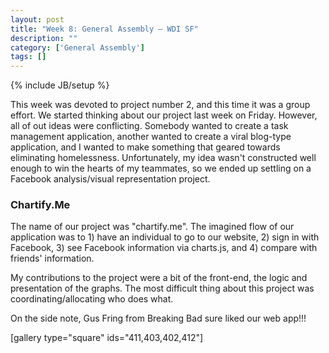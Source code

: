 ```yaml
---
layout: post
title: "Week 8: General Assembly – WDI SF"
description: ""
category: ['General Assembly']
tags: []
---
```

{% include JB/setup %}

This week was devoted to project number 2, and this time it was a group effort. We started thinking about our project last week on Friday. However, all of out ideas were conflicting. Somebody wanted to create a task management application, another wanted to create a viral blog-type application, and I wanted to make something that geared towards eliminating homelessness. Unfortunately, my idea wasn't constructed well enough to win the hearts of my teammates, so we ended up settling on a Facebook analysis/visual representation project.

### Chartify.Me

The name of our project was "chartify.me". The imagined flow of our application was to 1) have an individual to go to our website, 2) sign in with Facebook, 3) see Facebook information via charts.js, and 4) compare with friends' information.

My contributions to the project were a bit of the front-end, the logic and presentation of the graphs. The most difficult thing about this project was coordinating/allocating who does what.

On the side note, Gus Fring from Breaking Bad sure liked our web app!!!

[gallery type="square" ids="411,403,402,412"]
